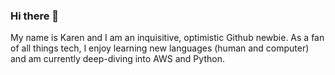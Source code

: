 ### Hi there 👋
My name is Karen and I am an inquisitive, optimistic Github newbie. As a fan of all things tech, I enjoy learning new languages (human and computer) and am currently deep-diving into AWS and Python. 
<!--
**renmuller/renmuller** is a ✨ _special_ ✨ repository because its `README.md` (this file) appears on your GitHub profile.

- 🔭 I’m currently working on my AWS Certified Cloud Practitioner qualification
- 🌱 I’m currently learning AWS, Python, Linux Bash Shell at TechTalent Academy
- 👯 I’m looking to collaborate on improving my internet visibility via social media, vlog posts etc.
- 🤔 I’m looking for help with starting a career in AWS.
- 💬 Ask me about: anything!
- 📫 How to reach me: www.linkedin.com/in/karen-m-muller
- 😄 Pronouns: She/Her/Hers
- ⚡ Fun fact 1: I have studied in England, Jamaica, India and Austria.
- ⚡ Fun fact 2: I actually have 3 OCP-Java qualifications (from a while back)...but never used it 👀 (Need a complete update - a refresher course is on my ToDo list though!)😃👌
-->
